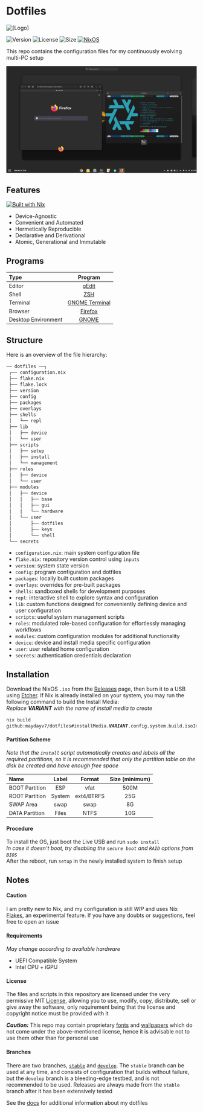 # Dotfiles
![[Logo]](https://socialify.git.ci/maydayv7/dotfiles/image?description=1&font=Source%20Code%20Pro&logo=https%3A%2F%2Fraw.githubusercontent.com%2FNixOS%2Fnixos-artwork%2F9bd73014f75c2ce97d104c78314d78eb2493e24d%2Flogo%2Fwhite.svg&name=1&owner=1&pattern=Circuit%20Board&theme=Dark)

![Version](https://img.shields.io/github/v/release/maydayv7/dotfiles?include_prereleases&label=version&style=flat-square&logo=github) ![License](https://img.shields.io/github/license/maydayv7/dotfiles?color=dgreen&style=flat-square) ![Size](https://img.shields.io/github/repo-size/maydayv7/dotfiles?color=red&label=size&style=flat-square) [![NixOS](https://img.shields.io/badge/NixOS-v21.05-9cf.svg?style=flat-square&logo=NixOS&logoColor=white)](https://nixos.org)  

This repo contains the configuration files for my continuously evolving multi-PC setup

![](./docs/resources/desktop.png)

## Features
[![Built with Nix](https://builtwithnix.org/badge.svg)](https://builtwithnix.org)

+ Device-Agnostic
+ Convenient and Automated
+ Hermetically Reproducible
+ Declarative and Derivational
+ Atomic, Generational and Immutable

## Programs
| Type                | Program                     |
| :------------------ | :-------------------------: |
| Editor              | [gEdit](https://wiki.gnome.org/Apps/Gedit) |
| Shell               | [ZSH](https://www.zsh.org) |
| Terminal            | [GNOME Terminal](https://gitlab.gnome.org/GNOME/gnome-terminal) |
| Browser             | [Firefox](https://www.mozilla.org/en-US/firefox/) |
| Desktop Environment | [GNOME](https://www.gnome.org) |

## Structure
Here is an overview of the file hierarchy:

```
── dotfiles ──┐
 ┌── configuration.nix
 ├── flake.nix
 ├── flake.lock
 ├── version
 ├── config
 ├── packages
 ├── overlays
 ├── shells
 │   └── repl
 ├── lib
 │   ├── device
 │   └── user
 ├── scripts
 │   ├── setup
 │   ├── install
 │   └── management
 ├── roles
 │   ├── device
 │   └── user
 ├── modules
 │   ├── device
 │   │   ├── base
 │   │   ├── gui
 │   │   └── hardware
 │   └── user
 │       ├── dotfiles
 │       ├── keys
 │       └── shell
 └── secrets
```

+ `configuration.nix`: main system configuration file
+ `flake.nix`: repository version control using `inputs`
+ `version`: system state version
+ `config`: program configuration and dotfiles
+ `packages`: locally built custom packages
+ `overlays`: overrides for pre-built packages
+ `shells`: sandboxed shells for development purposes
+ `repl`: interactive shell to explore syntax and configuration
+ `lib`: custom functions designed for conveniently defining device and user configuration
+ `scripts`: useful system management scripts
+ `roles`: modulated role-based configuration for effortlessly managing workflows
+ `modules`: custom configuration modules for additional functionality
+ `device`: device and install media specific configuration
+ `user`: user related home configuration
+ `secrets`: authentication credentials declaration

## Installation
Download the NixOS `.iso` from the [Releases](https://github.com/maydayv7/dotfiles/releases/latest) page, then burn it to a USB using [Etcher](https://www.balena.io/etcher/). If Nix is already installed on your system, you may run the following command to build the Install Media:  
*Replace* ***VARIANT*** *with the name of install media to create*
<pre><code>nix build github:maydayv7/dotfiles#installMedia.<b><i>VARIANT</i></b>.config.system.build.isoImage
</code></pre>

#### Partition Scheme
*Note that the `install` script automatically creates and labels all the required partitions, so it is recommended that only the partition table on the disk be created and have enough free space*

| Name           | Label  | Format     | Size (minimum) |
| :------------- | :----: | :--------: | :------------: |
| BOOT Partition | ESP    | vfat       | 500M           |
| ROOT Partition | System | ext4/BTRFS | 25G            |
| SWAP Area      | swap   | swap       | 8G             |
| DATA Partition | Files  | NTFS       | 10G            |

#### Procedure
To install the OS, just boot the Live USB and run `sudo install`  
*In case it doesn't boot, try disabling the `secure boot` and `RAID` options from `BIOS`*  
After the reboot, run `setup` in the newly installed system to finish setup

## Notes
#### Caution
I am pretty new to Nix, and my configuration is still *WIP* and uses Nix [Flakes](https://nixos.wiki/wiki/Flakes), an experimental feature. If you have any doubts or suggestions, feel free to open an issue

#### Requirements
*May change according to available hardware*  
+ UEFI Compatible System
+ Intel CPU + iGPU

#### License
The files and scripts in this repository are licensed under the very permissive MIT [License](./LICENSE), allowing you to use, modify, copy, distribute, sell or give away the software, only requirement being that the license and copyright notice must be provided with it

***Caution:*** This repo may contain proprietary [fonts](./config/fonts) and [wallpapers](./config/wallpapers) which do not come under the above-mentioned license, hence it is advisable not to use them other than for personal use

#### Branches
There are two branches, [`stable`](../../tree/stable) and [`develop`](../../tree/develop). The `stable` branch can be used at any time, and consists of configuration that builds without failure, but the `develop` branch is a bleeding-edge testbed, and is not recommended to be used. Releases are always made from the `stable` branch after it has been extensively tested

See the [docs](./docs/README.md) for additional information about my dotfiles